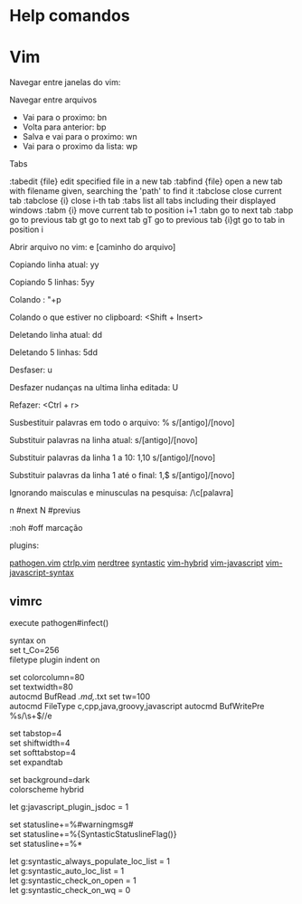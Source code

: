 # Help comandos

# Vim
Navegar entre janelas do vim:

Navegar entre arquivos

* Vai para o proximo: bn
* Volta  para anterior: bp
* Salva e vai para o proximo: wn
* Vai para o proximo da lista: wp

Tabs

:tabedit {file}   edit specified file in a new tab
:tabfind {file}   open a new tab with filename given, searching the 'path' to find it
:tabclose         close current tab
:tabclose {i}     close i-th tab
:tabs         list all tabs including their displayed windows
:tabm {i}     move current tab to position i+1
:tabn         go to next tab
:tabp         go to previous tab
gt            go to next tab
gT            go to previous tab
{i}gt         go to tab in position i

Abrir arquivo no vim: e [caminho do arquivo]

Copiando linha atual: yy

Copiando 5 linhas: 5yy

Colando : "+p

Colando o que estiver no clipboard: <Shift + Insert>

Deletando linha atual: dd

Deletando 5 linhas: 5dd

Desfaser: u

Desfazer nudanças na ultima linha editada: U

Refazer: <Ctrl + r>

Susbestituir palavras em todo o arquivo: % s/[antigo]/[novo]

Substituir palavras na linha atual: s/[antigo]/[novo]

Substituir palavras da linha 1 a 10: 1,10 s/[antigo]/[novo]

Substituir palavras da linha 1 até o final: 1,$ s/[antigo]/[novo]

Ignorando maisculas e minusculas na pesquisa: /\c[palavra]

n #next
N #previus

:noh #off marcação

plugins:

[pathogen.vim](https://github.com/tpope/vim-pathogen)
[ctrlp.vim](https://github.com/ctrlpvim/ctrlp.vim)
[nerdtree](https://github.com/scrooloose/nerdtree)
[syntastic](https://github.com/scrooloose/syntastic)
[vim-hybrid](https://github.com/w0ng/vim-hybrid)
[vim-javascript](https://github.com/pangloss/vim-javascript)
[vim-javascript-syntax](https://github.com/jelera/vim-javascript-syntax)


## vimrc

execute pathogen#infect()                                                       

syntax on                                                                       
set t_Co=256                                                                    
filetype plugin indent on                                                       

set colorcolumn=80                                                              
set textwidth=80                                                                
autocmd BufRead *.md,*.txt set tw=100                                           
autocmd FileType c,cpp,java,groovy,javascript autocmd BufWritePre <buffer> %s/\s\+$//e

set tabstop=4                                                                   
set shiftwidth=4                                                                
set softtabstop=4                                                               
set expandtab                                                                   

set background=dark                                                             
colorscheme hybrid                                                              

let g:javascript_plugin_jsdoc = 1                                               

set statusline+=%#warningmsg#                                                   
set statusline+=%{SyntasticStatuslineFlag()}                                    
set statusline+=%*                                                              

let g:syntastic_always_populate_loc_list = 1                                    
let g:syntastic_auto_loc_list = 1                                               
let g:syntastic_check_on_open = 1                                               
let g:syntastic_check_on_wq = 0  
